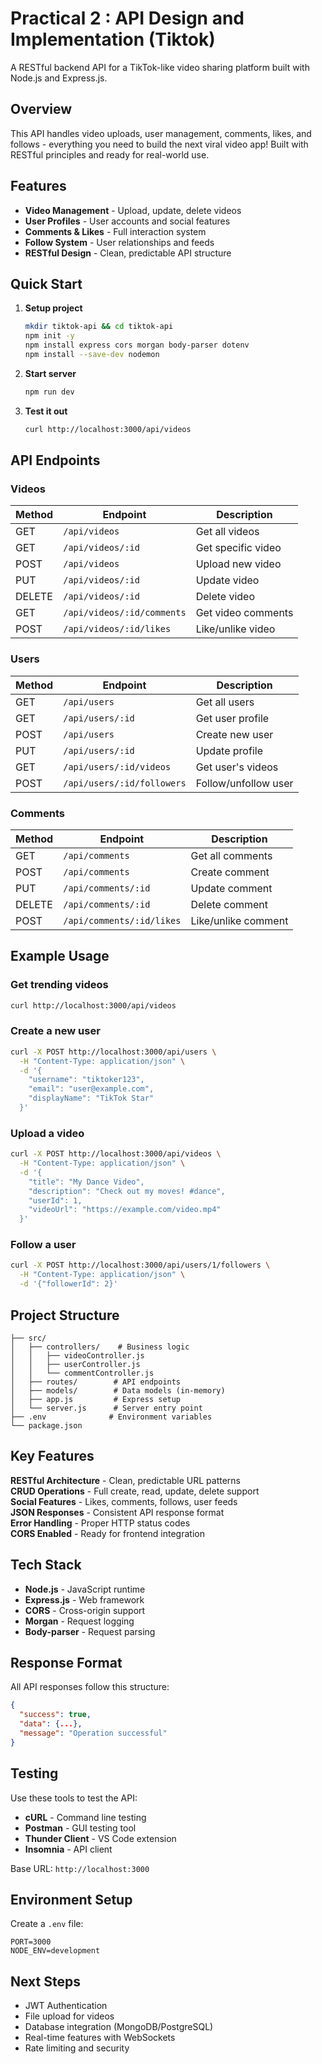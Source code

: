 # Practical 2 : API Design and Implementation (Tiktok)

A RESTful backend API for a TikTok-like video sharing platform built with Node.js and Express.js.

## Overview

This API handles video uploads, user management, comments, likes, and follows - everything you need to build the next viral video app! Built with RESTful principles and ready for real-world use.

## Features

- **Video Management**  - Upload, update, delete videos
- **User Profiles**  - User accounts and social features  
- **Comments & Likes**  - Full interaction system
- **Follow System**  - User relationships and feeds
- **RESTful Design** - Clean, predictable API structure

## Quick Start

1. **Setup project**
   ```bash
   mkdir tiktok-api && cd tiktok-api
   npm init -y
   npm install express cors morgan body-parser dotenv
   npm install --save-dev nodemon
   ```

2. **Start server**
   ```bash
   npm run dev
   ```

3. **Test it out**
   ```bash
   curl http://localhost:3000/api/videos
   ```

## API Endpoints

### Videos 
| Method | Endpoint | Description |
|--------|----------|-------------|
| GET | `/api/videos` | Get all videos |
| GET | `/api/videos/:id` | Get specific video |
| POST | `/api/videos` | Upload new video |
| PUT | `/api/videos/:id` | Update video |
| DELETE | `/api/videos/:id` | Delete video |
| GET | `/api/videos/:id/comments` | Get video comments |
| POST | `/api/videos/:id/likes` | Like/unlike video |

### Users 
| Method | Endpoint | Description |
|--------|----------|-------------|
| GET | `/api/users` | Get all users |
| GET | `/api/users/:id` | Get user profile |
| POST | `/api/users` | Create new user |
| PUT | `/api/users/:id` | Update profile |
| GET | `/api/users/:id/videos` | Get user's videos |
| POST | `/api/users/:id/followers` | Follow/unfollow user |

### Comments 
| Method | Endpoint | Description |
|--------|----------|-------------|
| GET | `/api/comments` | Get all comments |
| POST | `/api/comments` | Create comment |
| PUT | `/api/comments/:id` | Update comment |
| DELETE | `/api/comments/:id` | Delete comment |
| POST | `/api/comments/:id/likes` | Like/unlike comment |

## Example Usage

### Get trending videos
```bash
curl http://localhost:3000/api/videos
```

### Create a new user
```bash
curl -X POST http://localhost:3000/api/users \
  -H "Content-Type: application/json" \
  -d '{
    "username": "tiktoker123",
    "email": "user@example.com",
    "displayName": "TikTok Star"
  }'
```

### Upload a video
```bash
curl -X POST http://localhost:3000/api/videos \
  -H "Content-Type: application/json" \
  -d '{
    "title": "My Dance Video",
    "description": "Check out my moves! #dance",
    "userId": 1,
    "videoUrl": "https://example.com/video.mp4"
  }'
```

### Follow a user
```bash
curl -X POST http://localhost:3000/api/users/1/followers \
  -H "Content-Type: application/json" \
  -d '{"followerId": 2}'
```

## Project Structure

```
├── src/
│   ├── controllers/    # Business logic
│   │   ├── videoController.js
│   │   ├── userController.js
│   │   └── commentController.js
│   ├── routes/        # API endpoints
│   ├── models/        # Data models (in-memory)
│   ├── app.js         # Express setup
│   └── server.js      # Server entry point
├── .env              # Environment variables
└── package.json
```

## Key Features

**RESTful Architecture** - Clean, predictable URL patterns  
**CRUD Operations** - Full create, read, update, delete support  
**Social Features** - Likes, comments, follows, user feeds  
**JSON Responses** - Consistent API response format  
**Error Handling** - Proper HTTP status codes  
**CORS Enabled** - Ready for frontend integration  

## Tech Stack

- **Node.js** - JavaScript runtime
- **Express.js** - Web framework
- **CORS** - Cross-origin support
- **Morgan** - Request logging
- **Body-parser** - Request parsing

## Response Format

All API responses follow this structure:

```json
{
  "success": true,
  "data": {...},
  "message": "Operation successful"
}
```

## Testing

Use these tools to test the API:
- **cURL** - Command line testing
- **Postman** - GUI testing tool
- **Thunder Client** - VS Code extension
- **Insomnia** - API client

Base URL: `http://localhost:3000`

## Environment Setup

Create a `.env` file:
```env
PORT=3000
NODE_ENV=development
```

## Next Steps

- JWT Authentication
- File upload for videos
- Database integration (MongoDB/PostgreSQL)
- Real-time features with WebSockets
- Rate limiting and security